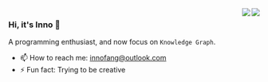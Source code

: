 <a href="https://github.com/InnoFang/InnoFang">
    <img align="right" src="https://badges.pufler.dev/visits/innofang/innofang">
</a>   

<a href="#">
    <img align="right" src='https://github-readme-stats.vercel.app/api?username=InnoFang&show_icons=true&hide_border=true&icon_color=3F51B5&title_color=D4AC0D&hide=["contrib"]'>
</a>  

### Hi, it's Inno 👋

A programming enthusiast, and now focus on `Knowledge Graph`.

- 📫 How to reach me: <innofang@outlook.com>
- ⚡ Fun fact: Trying to be creative
